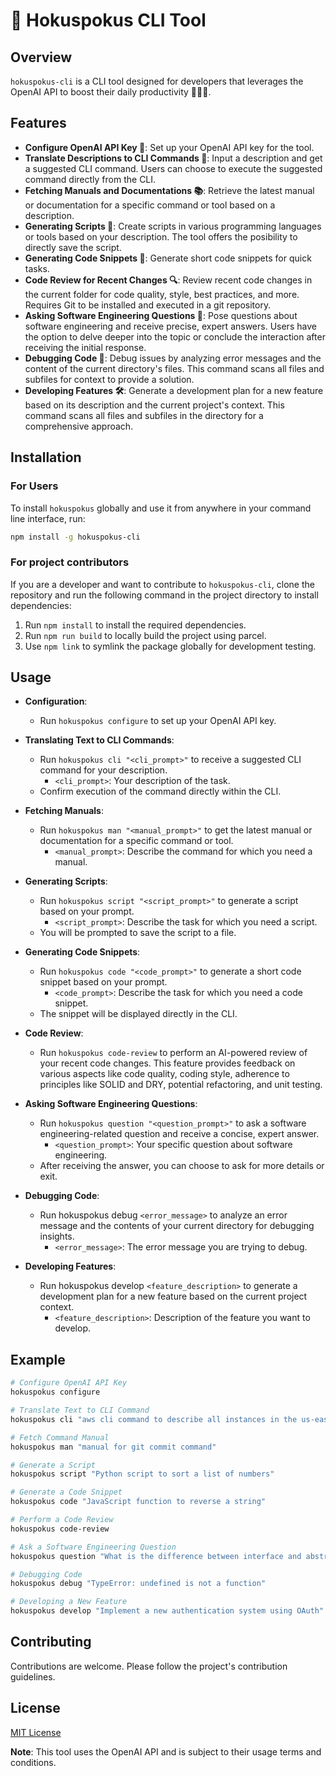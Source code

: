 
# 🧙 Hokuspokus CLI Tool

## Overview

`hokuspokus-cli` is a CLI tool designed for developers that leverages the OpenAI API to boost their daily productivity 👨‍💻🚀.

## Features

- **Configure OpenAI API Key 🔑**: Set up your OpenAI API key for the tool.
- **Translate Descriptions to CLI Commands 💬**: Input a description and get a suggested CLI command. Users can choose to execute the suggested command directly from the CLI.
- **Fetching Manuals and Documentations 📚**: Retrieve the latest manual or documentation for a specific command or tool based on a description.
- **Generating Scripts 📜**: Create scripts in various programming languages or tools based on your description. The tool offers the posibility to directly save the script.
- **Generating Code Snippets 🧩**: Generate short code snippets for quick tasks.
- **Code Review for Recent Changes 🔍**: Review recent code changes in the current folder for code quality, style, best practices, and more. Requires Git to be installed and executed in a git repository.
- **Asking Software Engineering Questions 🧠**: Pose questions about software engineering and receive precise, expert answers. Users have the option to delve deeper into the topic or conclude the interaction after receiving the initial response.
- **Debugging Code 🐛**: Debug issues by analyzing error messages and the content of the current directory's files. This command scans all files and subfiles for context to provide a solution.
- **Developing Features 🛠️**: Generate a development plan for a new feature based on its description and the current project's context. This command scans all files and subfiles in the directory for a comprehensive approach.

## Installation

### For Users

To install `hokuspokus` globally and use it from anywhere in your command line interface, run:

```bash
npm install -g hokuspokus-cli
```

### For project contributors

If you are a developer and want to contribute to `hokuspokus-cli`, clone the repository and run the following command in the project directory to install dependencies:

1. Run `npm install` to install the required dependencies.
2. Run `npm run build` to locally build the project using parcel.
3. Use `npm link` to symlink the package globally for development testing.

## Usage

- **Configuration**:
  - Run `hokuspokus configure` to set up your OpenAI API key.

- **Translating Text to CLI Commands**:
  - Run `hokuspokus cli "<cli_prompt>"` to receive a suggested CLI command for your description.
    - `<cli_prompt>`: Your description of the task.
  - Confirm execution of the command directly within the CLI.

- **Fetching Manuals**:
  - Run `hokuspokus man "<manual_prompt>"` to get the latest manual or documentation for a specific command or tool.
    - `<manual_prompt>`: Describe the command for which you need a manual.

- **Generating Scripts**:
  - Run `hokuspokus script "<script_prompt>"` to generate a script based on your prompt.
    - `<script_prompt>`: Describe the task for which you need a script.
  - You will be prompted to save the script to a file.

- **Generating Code Snippets**:
  - Run `hokuspokus code "<code_prompt>"` to generate a short code snippet based on your prompt.
    - `<code_prompt>`: Describe the task for which you need a code snippet.
  - The snippet will be displayed directly in the CLI.

- **Code Review**:
  - Run `hokuspokus code-review` to perform an AI-powered review of your recent code changes. This feature provides feedback on various aspects like code quality, coding style, adherence to principles like SOLID and DRY, potential refactoring, and unit testing.

- **Asking Software Engineering Questions**:
  - Run `hokuspokus question "<question_prompt>"` to ask a software engineering-related question and receive a concise, expert answer.
    - `<question_prompt>`: Your specific question about software engineering.
  - After receiving the answer, you can choose to ask for more details or exit.

- **Debugging Code**:
  - Run hokuspokus debug `<error_message>` to analyze an error message and the contents of your current directory for debugging insights.
    - `<error_message>`: The error message you are trying to debug.

- **Developing Features**:
  - Run hokuspokus develop `<feature_description>` to generate a development plan for a new feature based on the current project context.
    - `<feature_description>`: Description of the feature you want to develop.

## Example

```bash
# Configure OpenAI API Key
hokuspokus configure

# Translate Text to CLI Command
hokuspokus cli "aws cli command to describe all instances in the us-east-1 region"

# Fetch Command Manual
hokuspokus man "manual for git commit command"

# Generate a Script
hokuspokus script "Python script to sort a list of numbers"

# Generate a Code Snippet
hokuspokus code "JavaScript function to reverse a string"

# Perform a Code Review
hokuspokus code-review

# Ask a Software Engineering Question
hokuspokus question "What is the difference between interface and abstract class in Java?"

# Debugging Code
hokuspokus debug "TypeError: undefined is not a function"

# Developing a New Feature
hokuspokus develop "Implement a new authentication system using OAuth"
```

## Contributing

Contributions are welcome. Please follow the project's contribution guidelines.

## License

[MIT License](LICENSE)

**Note**: This tool uses the OpenAI API and is subject to their usage terms and conditions.
